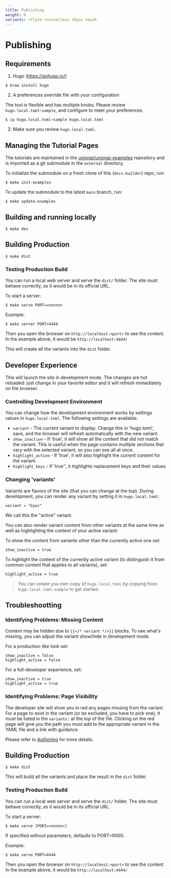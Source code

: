 ```yaml
---
title: Publishing
weight: 9
variants: +flyte +serverless +byoc +byok
---
```


# Publishing

## Requirements

1. Hugo (https://gohugo.io/)

```shell
$ brew install hugo
```

2. A preferences override file with your configuration

The tool is flexible and has multiple knobs. Please review `hugo.local.toml~sample`, and configure to meet your preferences.

```shell
$ cp hugo.local.toml~sample hugo.local.toml
```

3. Make sure you review `hugo.local.toml`.


## Managing the Tutorial Pages

The tutorials are maintained in the [unionai/unionai-examples](https://github.com/unionai/unionai-examples) repository and is imported as a git submodule in the `external`
directory.

To initialize the submodule on a fresh clone of this (`docs-builder`) repo, run:

```
$ make init-examples
```

To update the submodule to the latest `main` branch, run:

```
$ make update-examples
```


## Building and running locally

```
$ make dev
```


## Building Production

```
$ make dist
```

### Testing Production Build

You can run a local web server and serve the `dist/` folder. The site must behave correctly, as it would be in its official URL.

To start a server:

```
$ make serve PORT=<nnnnn>
```

Example:

```
$ make server PORT=4444
```

Then you open the browser on `http://localhost:<port>` to see the content. In the example above, it would be `http://localhost:4444/`


This will create all the variants into the `dist` folder.

## Developer Experience

This will launch the site in development mode.
The changes are hot reloaded: just change in your favorite editor and it will refresh immediately on the browser.

### Controlling Development Environment

You can change how the development environment works by settings values in `hugo.local.toml`. The following settings are available:

* `variant`          - The current variant to display. Change this in 'hugo.toml', save, and the browser will refresh automatically
                       with the new variant.
* `show_inactive`    - If 'true', it will show all the content that did not match the variant.
                       This is useful when the page contains multiple sections that vary with the selected variant,
                       so you can see all at once.
* `highlight_active` - If 'true', it will also highlight the *current* content for the variant.
* `highlight_keys`   - If 'true'', it highlights replacement keys and their values


### Changing 'variants'

Variants are flavors of the site (that you can change at the top).
During development, you can render any variant by setting it in `hugo.local.toml`:

```
variant = "byoc"
```

We call this the "active" variant.

You can also render variant content from other variants at the same time as well as highlighting the content of your active variant:

To show the content from variants other than the currently active one set:

```
show_inactive = true
```

To highlight the content of the currently active variant (to distinguish it from common content that applies to all variants), set:

```
highlight_active = true
```

> You can create you own copy of `hugo.local.toml` by copying from `hugo.local.toml~sample` to get started.


## Troubleshootting

### Identifying Problems: Missing Content

Content may be hidden due to `{{</* variant */>}}` blocks. To see what's missing,
you can adjust the variant show/hide in development mode.

For a production-like look set:

    show_inactive = false
    highlight_active = false

For a full-developer experience, set:

    show_inactive = true
    highlight_active = true


### Identifying Problems: Page Visibility

The developer site will show you in red any pages missing from the variant.
For a page to exist in the variant (or be excluded, you have to pick one), it must be listed in the `variants:` at the top of the file.
Clicking on the red page will give you the path you must add to the appropriate variant in the YAML file and a link with guidance.

Please refer to [Authoring](./authoring) for more details.


## Building Production

```
$ make dist
```

This will build all the variants and place the result in the `dist` folder.

### Testing Production Build

You can run a local web server and serve the `dist/` folder. The site must behave correctly, as it would be in its official URL.

To start a server:

```
$ make serve [PORT=<nnnnn>]
```

If specified without parameters, defaults to PORT=9000.

Example:

```
$ make serve PORT=4444
```

Then you open the browser on `http://localhost:<port>` to see the content. In the example above, it would be `http://localhost:4444/`


